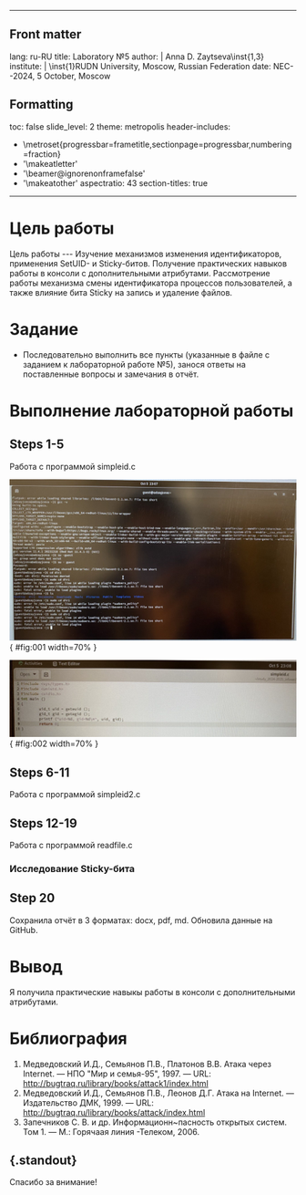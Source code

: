 
---
## Front matter
lang: ru-RU
title: Laboratory №5
author: |
	Anna D. Zaytseva\inst{1,3}
institute: |
	\inst{1}RUDN University, Moscow, Russian Federation
date: NEC--2024, 5 October, Moscow

## Formatting
toc: false
slide_level: 2
theme: metropolis
header-includes: 
 - \metroset{progressbar=frametitle,sectionpage=progressbar,numbering=fraction}
 - '\makeatletter'
 - '\beamer@ignorenonframefalse'
 - '\makeatother'
aspectratio: 43
section-titles: true
---

# Цель работы

Цель работы --- Изучение механизмов изменения идентификаторов, применения SetUID- и Sticky-битов. Получение практических навыков работы в консоли с дополнительными атрибутами. Рассмотрение работы механизма смены идентификатора процессов пользователей, а также влияние бита Sticky на запись и удаление файлов.

# Задание

- Последовательно выполнить все пункты (указанные в файле с заданием к лабораторной работе №5), занося ответы на поставленные вопросы и замечания в отчёт.

# Выполнение лабораторной работы

## Steps 1-5

Работа с программой simpleid.c

![Вход от имени пользователя guest](images/1.jpg){ #fig:001 width=70% }

![Создание программы simpleid.c](images/2.jpg){ #fig:002 width=70% }

## Steps 6-11

Работа с программой simpleid2.c

## Steps 12-19

Работа с программой readfile.c

### Исследование Sticky-бита

## Step 20

Сохранила отчёт в 3 форматах: docx, pdf, md. Обновила данные на GitHub.

# Вывод

Я получила практические навыкы работы в консоли с дополнительными атрибутами.

# Библиография

1. Медведовский И.Д., Семьянов П.В., Платонов В.В. Атака через Internet. — НПО "Мир и семья-95", 1997. — URL: http://bugtraq.ru/library/books/attack1/index.html
2. Медведовский И.Д., Семьянов П.В., Леонов Д.Г. Атака на Internet. — Издательство ДМК, 1999. — URL: http://bugtraq.ru/library/books/attack/index.html
3. Запечников С. В. и др. Информационн~пасность открытых систем. Том 1. — М.: Горячаая линия -Телеком, 2006.

## {.standout}

Спасибо за внимание!